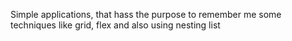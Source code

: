 Simple applications, that hass the purpose to remember me   some techniques
like grid, flex and also using nesting list
